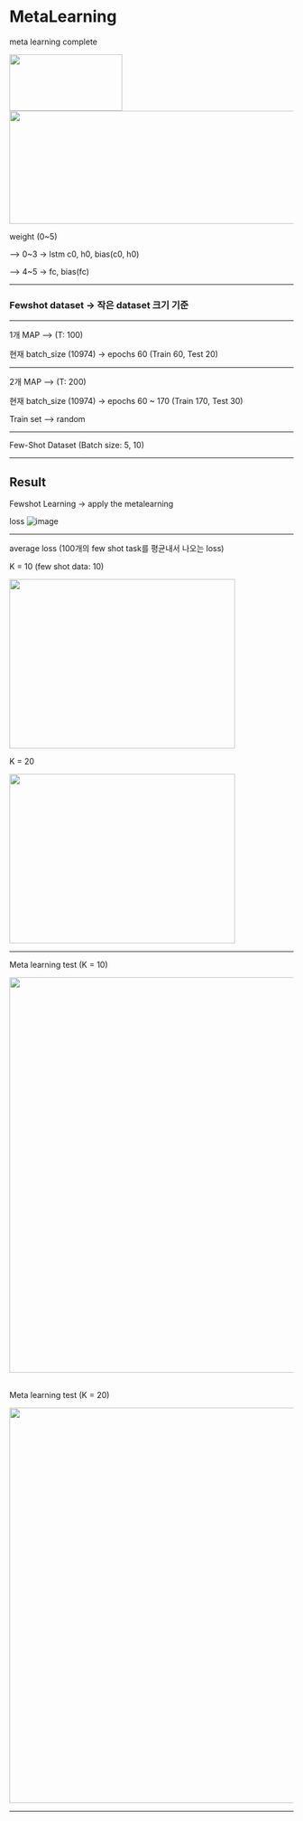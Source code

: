 # MetaLearning

meta learning complete

<img src="https://github.com/appr-jh/Meta_Learning/assets/100187238/08a0288e-3710-4ac9-9d81-5132b85a3a40" width="200" height="100">

<img src="https://github.com/appr-jh/Meta_Learning/assets/100187238/3f011817-d10e-4b67-8816-1470a6bbac65" width="600" height="200">


weight (0~5)

--> 0~3 -> lstm c0, h0, bias(c0, h0)

--> 4~5 -> fc, bias(fc)

---

### Fewshot dataset -> 작은 dataset 크기 기준

---

1개 MAP --> (T: 100)

현재 batch_size (10974) -> epochs 60 (Train 60, Test 20)

---

2개 MAP --> (T: 200) 

현재 batch_size (10974) -> epochs 60 ~ 170 (Train 170, Test 30)

Train set --> random


---

Few-Shot Dataset (Batch size: 5, 10)

---
## Result

Fewshot Learning -> apply the metalearning

loss
![image](https://github.com/appr-jh/Meta_Learning/assets/100187238/9671be1f-a80c-4a1c-b408-aaba29773bbd)

---

average loss (100개의 few shot task를 평균내서 나오는 loss)

K = 10 (few shot data: 10)

<img src="https://github.com/appr-jh/Meta_Learning/assets/100187238/ce7e7960-5e77-413e-ab63-8d340b6e57eb" width="400" height="300">

K = 20 

<img src="https://github.com/appr-jh/Meta_Learning/assets/100187238/5d659fa5-125e-4f99-bac6-331f9d925d56" width="400" height="300">


---

Meta learning test (K = 10)

<img src="https://github.com/appr-jh/Meta_Learning/assets/100187238/1587ad55-f430-4979-96ad-d236cda20dfd" width="800" height="700">


<br>
<br>

Meta learning test (K = 20)

<img src="https://github.com/appr-jh/Meta_Learning/assets/100187238/3cf9b1d0-4452-4022-b454-0d5e7f99f28a" width="800" height="700">

---


